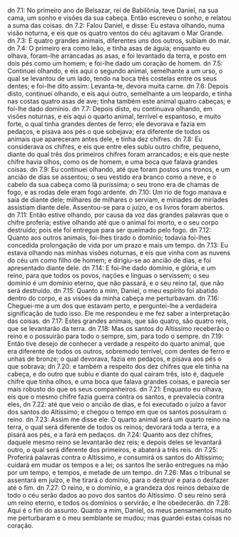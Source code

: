 dn 7.1: No primeiro ano de Belsazar, rei de Babilônia, teve Daniel, na sua cama, um sonho e visões da sua cabeça. Então escreveu o sonho, e relatou a suma das coisas.
dn 7.2: Falou Daniel, e disse: Eu estava olhando, numa visão noturna, e eis que os quatro ventos do céu agitavam o Mar Grande.
dn 7.3: E quatro grandes animais, diferentes uns dos outros, subiam do mar.
dn 7.4: O primeiro era como leão, e tinha asas de águia; enquanto eu olhava, foram-lhe arrancadas as asas, e foi levantado da terra, e posto em dois pés como um homem; e foi-lhe dado um coração de homem.
dn 7.5: Continuei olhando, e eis aqui o segundo animal, semelhante a um urso, o qual se levantou de um lado, tendo na boca três costelas entre os seus dentes; e foi-lhe dito assim: Levanta-te, devora muita carne.
dn 7.6: Depois disto, continuei olhando, e eis aqui outro, semelhante a um leopardo, e tinha nas costas quatro asas de ave; tinha também este animal quatro cabeças; e foi-lhe dado domínio.
dn 7.7: Depois disto, eu continuava olhando, em visões noturnas, e eis aqui o quarto animal, terrível e espantoso, e muito forte, o qual tinha grandes dentes de ferro; ele devorava e fazia em pedaços, e pisava aos pés o que sobejava; era diferente de todos os animais que apareceram antes dele, e tinha dez chifres.
dn 7.8: Eu considerava os chifres, e eis que entre eles subiu outro chifre, pequeno, diante do qual três dos primeiros chifres foram arrancados; e eis que neste chifre havia olhos, como os de homem, e uma boca que falava grandes coisas.
dn 7.9: Eu continuei olhando, até que foram postos uns tronos, e um ancião de dias se assentou; o seu vestido era branco como a neve, e o cabelo da sua cabeça como lã puríssima; o seu trono era de chamas de fogo, e as rodas dele eram fogo ardente.
dn 7.10: Um rio de fogo manava e saía de diante dele; milhares de milhares o serviam, e miríades de miríades assistiam diante dele. Assentou-se para o juízo, e os livros foram abertos.
dn 7.11: Então estive olhando, por causa da voz das grandes palavras que o chifre proferia; estive olhando até que o animal foi morto, e o seu corpo destruído; pois ele foi entregue para ser queimado pelo fogo.
dn 7.12: Quanto aos outros animais, foi-lhes tirado o domínio; todavia foi-lhes concedida prolongação de vida por um prazo e mais um tempo.
dn 7.13: Eu estava olhando nas minhas visões noturnas, e eis que vinha com as nuvens do céu um como filho de homem; e dirigiu-se ao ancião de dias, e foi apresentado diante dele.
dn 7.14: E foi-lhe dado domínio, e glória, e um reino, para que todos os povos, nações e línguas o servissem; o seu domínio é um domínio eterno, que não passará, e o seu reino tal, que não será destruído.
dn 7.15: Quanto a mim, Daniel, o meu espírito foi abatido dentro do corpo, e as visões da minha cabeça me perturbavam.
dn 7.16: Cheguei-me a um dos que estavam perto, e perguntei-lhe a verdadeira significação de tudo isso. Ele me respondeu e me fez saber a interpretação das coisas.
dn 7.17: Estes grandes animais, que são quatro, são quatro reis, que se levantarão da terra.
dn 7.18: Mas os santos do Altíssimo receberão o reino e o possuirão para todo o sempre, sim, para todo o sempre.
dn 7.19: Então tive desejo de conhecer a verdade a respeito do quarto animal, que era diferente de todos os outros, sobremodo terrível, com dentes de ferro e unhas de bronze; o qual devorava, fazia em pedaços, e pisava aos pés o que sobrava;
dn 7.20: e também a respeito dos dez chifres que ele tinha na cabeça, e do outro que subiu e diante do qual caíram três, isto é, daquele chifre que tinha olhos, e uma boca que falava grandes coisas, e parecia ser mais robusto do que os seus companheiros.
dn 7.21: Enquanto eu olhava, eis que o mesmo chifre fazia guerra contra os santos, e prevalecia contra eles,
dn 7.22: até que veio o ancião de dias, e foi executado o juízo a favor dos santos do Altíssimo; e chegou o tempo em que os santos possuíram o reino.
dn 7.23: Assim me disse ele: O quarto animal será um quarto reino na terra, o qual será diferente de todos os reinos; devorará toda a terra, e a pisará aos pés, e a fará em pedaços.
dn 7.24: Quanto aos dez chifres, daquele mesmo reino se levantarão dez reis; e depois deles se levantará outro, o qual será diferente dos primeiros, e abaterá a três reis.
dn 7.25: Proferirá palavras contra o Altíssimo, e consumirá os santos do Altíssimo; cuidará em mudar os tempos e a lei; os santos lhe serão entregues na mão por um tempo, e tempos, e metade de um tempo.
dn 7.26: Mas o tribunal se assentará em juízo, e lhe tirará o domínio, para o destruir e para o desfazer até o fim.
dn 7.27: O reino, e o domínio, e a grandeza dos reinos debaixo de todo o céu serão dados ao povo dos santos do Altíssimo. O seu reino será um reino eterno, e todos os domínios o servirão, e lhe obedecerão.
dn 7.28: Aqui é o fim do assunto. Quanto a mim, Daniel, os meus pensamentos muito me perturbaram e o meu semblante se mudou; mas guardei estas coisas no coração.
